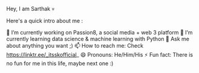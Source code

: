 Hey, I am Sarthak 💀

Here's a quick intro about me :

🔭 I’m currently working on Passion8, a social media + web 3 platform
🌱 I’m currently learning data science & machine learning with Python
💬 Ask me about anything you want ;)
📫 How to reach me: Check https://linktr.ee/_itsskofficial_
😄 Pronouns: He/Him/His
⚡ Fun fact: There is no fun for me in this life, maybe next one :)

